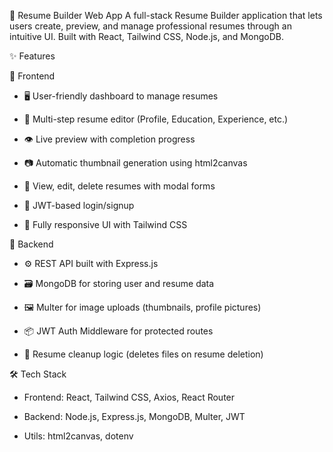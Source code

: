 📄 Resume Builder Web App
A full-stack Resume Builder application that lets users create, preview, and manage professional resumes through an intuitive UI. Built with React, Tailwind CSS, Node.js, and MongoDB.

✨ Features

🔹 Frontend
- 🖥️ User-friendly dashboard to manage resumes

- 🧩 Multi-step resume editor (Profile, Education, Experience, etc.)

- 👁️ Live preview with completion progress

- 📷 Automatic thumbnail generation using html2canvas

- 🧾 View, edit, delete resumes with modal forms

- 🔐 JWT-based login/signup

- 🎨 Fully responsive UI with Tailwind CSS

🔹 Backend
- ⚙️ REST API built with Express.js

- 🗃️ MongoDB for storing user and resume data

- 🖼️ Multer for image uploads (thumbnails, profile pictures)

- 📦 JWT Auth Middleware for protected routes

- 🧹 Resume cleanup logic (deletes files on resume deletion)

🛠️ Tech Stack
- Frontend: React, Tailwind CSS, Axios, React Router

- Backend: Node.js, Express.js, MongoDB, Multer, JWT

- Utils: html2canvas, dotenv

